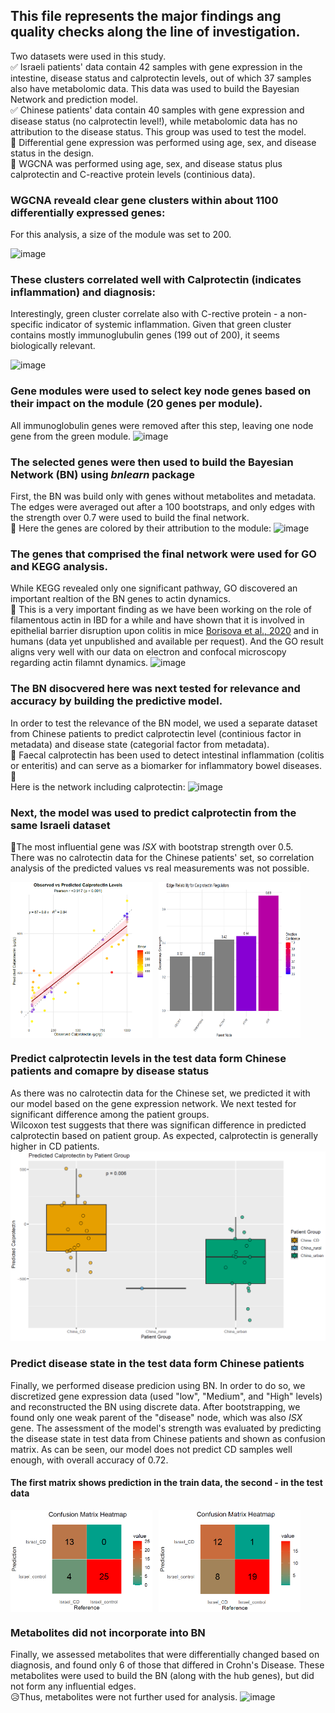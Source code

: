 ## This file represents the major findings ang quality checks along the line of investigation.
Two datasets were used in this study.  
:white_check_mark: Israeli patients' data contain 42 samples with gene expression in the intestine, disease status and calprotectin levels, out of which 37 samples also have metabolomic data. This data was used to build the Bayesian Network and prediction model.  
:white_check_mark: Chinese patients' data contain 40 samples with gene expression and disease status (no calprotectin level!), while metabolomic data has no attribution to the disease status. This group was used to test the model.  
:round_pushpin: Differential gene expression was performed using age, sex, and disease status in the design.  
:round_pushpin: WGCNA was performed using age, sex, and disease status plus calprotectin and C-reactive protein levels (continious data).


### WGCNA reveald clear gene clusters within about 1100 differentially expressed genes:
For this analysis, a size of the module was set to 200.  

![image](https://github.com/user-attachments/assets/038a9178-d5e7-4f02-833a-d071802891e1)

### These clusters correlated well with Calprotectin (indicates inflammation) and diagnosis:
Interestingly, green cluster correlate also with C-rective protein - a non-specific indicator of systemic inflammation. Given that green cluster contains mostly immunoglubulin genes (199 out of 200), it seems biologically relevant.  

![image](https://github.com/user-attachments/assets/726e182f-a0c6-43ba-b461-acf5afbb045e)

### Gene modules were used to select key node genes based on their impact on the module (20 genes per module).
All immunoglobulin genes were removed after this step, leaving one node gene from the green module.
![image](https://github.com/user-attachments/assets/7e17edba-9c0e-4927-ae23-c0cdded67665)

### The selected genes were then used to build the Bayesian Network (BN) using *bnlearn* package
First, the BN was build only with genes without metabolites and metadata. The edges were averaged out after a 100 bootstraps, and only edges with the strength over 0.7 were used to build the final network.  
:rainbow: Here the genes are colored by their attribution to the module:
![image](https://github.com/user-attachments/assets/f0175876-a54c-45a1-acbc-d358c83942b8)

### The genes that comprised the final network were used for GO and KEGG analysis.
While KEGG revealed only one significant pathway, GO discovered an important realtion of the BN genes to actin dynamics.  
:microscope: This is a very important finding as we have been working on the role of filamentous actin in IBD for a while and have shown that it is involved in epithelial barrier disruption upon colitis in mice [Borisova et al., 2020](https://www.nature.com/articles/s41598-020-78141-4) and in humans (data yet unpublished and available per request). And the GO result aligns very well with our data on electron and confocal microscopy regarding actin filamnt dynamics.
![image](https://github.com/user-attachments/assets/003e6b17-9947-4395-979c-4297c3074cc4)

### The BN disocvered here was next tested for relevance and accuracy by building the predictive model.
In order to test the relevance of the BN model, we used a separate dataset from Chinese patients to predict calprotectin level (continious factor in metadata) and disease state (categorial factor from metadata).  
:pencil: Faecal calprotectin has been used to detect intestinal inflammation (colitis or enteritis) and can serve as a biomarker for inflammatory bowel diseases. :pencil:  
Here is the network including calprotectin:
![image](https://github.com/user-attachments/assets/bb6dd785-cf8b-4154-bb7e-7b64678aabad)

### Next, the model was used to predict calprotectin from the same Israeli dataset
:muscle:The most influential gene was *ISX* with bootstrap strength over 0.5.  
There was no calrotectin data for the Chinese patients' set, so correlation analysis of the predicted values vs real measurements was not possible.
<div style="display: flex; gap: 10px;">
  <img src="https://github.com/Elena-Kozhevnikova/Diploma_BI_25_Bayes/blob/main/images/Prediction_correlation.png" alt="Image 1" width="45%" />
  <img src="https://github.com/Elena-Kozhevnikova/Diploma_BI_25_Bayes/blob/main/images/Predictive_genes.png" alt="Image 2" width="45%" />
</div>

### Predict calprotectin levels in the test data form Chinese patients and comapre by disease status
As there was no calrotectin data for the Chinese set, we predicted it with our model based on the gene expression network. We next tested for significant difference among the patient groups.  
Wilcoxon test suggests that there was significan difference in predicted calprotectin based on patient group. As expected, calprotectin is generally higher in CD patients.
![Calprot_pred_patient_group](https://github.com/Elena-Kozhevnikova/Diploma_BI_25_Bayes/blob/main/images/Predicted_calprotectin.png)

### Predict disease state in the test data form Chinese patients
Finally, we performed disease predicion using BN. In order to do so, we discretized gene expression data (used "low", "Medium", and "High" levels) and reconstructed the BN using discrete data. After bootstrapping, we found only one weak parent of the "disease" node, which was also *ISX* gene. The assessment of the model's strength was evaluated by predicting the disease state in test data from Chinese patients and shown as confusion matrix. As can be seen, our model does not predict CD samples well enough, with overall accuracy of 0.72.

#### The first matrix shows prediction in the train data, the second - in the test data
<div style="display: flex; gap: 10px;">
  <img src="https://github.com/Elena-Kozhevnikova/Diploma_BI_25_Bayes/blob/main/images/Confusion_matrix_Israel.png" alt="Image 1" width="45%" />
  <img src="https://github.com/Elena-Kozhevnikova/Diploma_BI_25_Bayes/blob/main/images/Confusion_matrix_China.png" alt="Image 2" width="45%" />
</div>

### Metabolites did not incorporate into BN
Finally, we assessed metabolites that were differentially changed based on diagnosis, and found only 6 of those that differed in Crohn's Disease. These metabolites were used to build the BN (along with the hub genes), but did not form any influential edges.  
:disappointed_relieved:Thus, metabolites were not further used for analysis.
![image](https://github.com/user-attachments/assets/01c67da6-0142-4806-a2b7-2f700badbc50)
